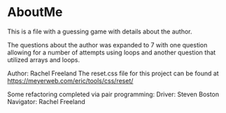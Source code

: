 # AboutMe

This is a file with a guessing game with details about the author.

The questions about the author was expanded to 7 with one question allowing for a number of attempts using loops and another question that utilized arrays and loops.

Author: Rachel Freeland
The reset.css file for this project can be found at <https://meyerweb.com/eric/tools/css/reset/>

Some refactoring completed via pair programming:
Driver: Steven Boston
Navigator: Rachel Freeland